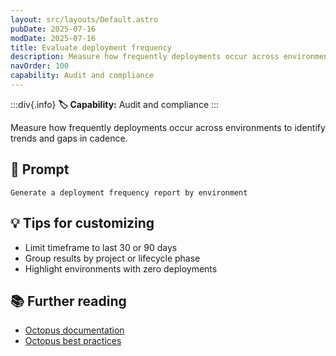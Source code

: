```yaml
---
layout: src/layouts/Default.astro
pubDate: 2025-07-16
modDate: 2025-07-16
title: Evaluate deployment frequency
description: Measure how frequently deployments occur across environments to identify trends and gaps in cadence.
navOrder: 100
capability: Audit and compliance
---
```


:::div{.info}
**🏷 Capability:** Audit and compliance
:::

Measure how frequently deployments occur across environments to identify trends and gaps in cadence.

## 📝 Prompt

```
Generate a deployment frequency report by environment
```

## 💡 Tips for customizing

- Limit timeframe to last 30 or 90 days
- Group results by project or lifecycle phase
- Highlight environments with zero deployments

## 📚 Further reading

- [Octopus documentation](https://octopus.com/docs)
- [Octopus best practices](https://octopus.com/docs/best-practices)
